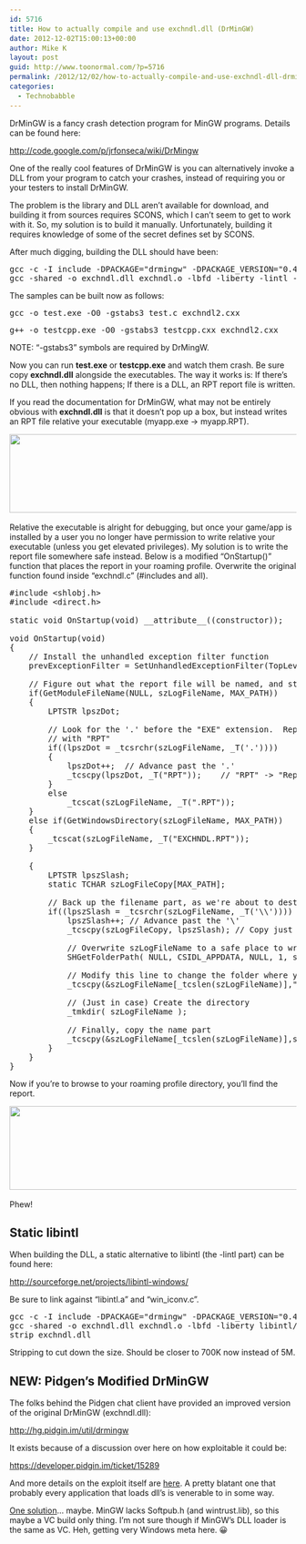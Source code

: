 ```yaml
---
id: 5716
title: How to actually compile and use exchndl.dll (DrMinGW)
date: 2012-12-02T15:00:13+00:00
author: Mike K
layout: post
guid: http://www.toonormal.com/?p=5716
permalink: /2012/12/02/how-to-actually-compile-and-use-exchndl-dll-drmingw/
categories:
  - Technobabble
---
```

DrMinGW is a fancy crash detection program for MinGW programs. Details can be found here:

<http://code.google.com/p/jrfonseca/wiki/DrMingw>

One of the really cool features of DrMinGW is you can alternatively invoke a DLL from your program to catch your crashes, instead of requiring you or your testers to install DrMinGW.

The problem is the library and DLL aren&#8217;t available for download, and building it from sources requires SCONS, which I can&#8217;t seem to get to work with it. So, my solution is to build it manually. Unfortunately, building it requires knowledge of some of the secret defines set by SCONS.

<!--more-->After much digging, building the DLL should have been:

<pre class="lang:default decode:true " >gcc -c -I include -DPACKAGE="drmingw" -DPACKAGE_VERSION="0.4.4" exchndl.c
gcc -shared -o exchndl.dll exchndl.o -lbfd -liberty -lintl -mwindows -Wl,--out-implib,libexchndl.a
</pre>

The samples can be built now as follows:

<pre class="lang:default decode:true " >gcc -o test.exe -O0 -gstabs3 test.c exchndl2.cxx</pre>

<pre class="lang:default decode:true " >g++ -o testcpp.exe -O0 -gstabs3 testcpp.cxx exchndl2.cxx</pre>

NOTE: &#8220;-gstabs3&#8221; symbols are required by DrMingW.

Now you can run **test.exe** or **testcpp.exe** and watch them crash. Be sure copy **exchndl.dll** alongside the executables. The way it works is: If there&#8217;s no DLL, then nothing happens; If there is a DLL, an RPT report file is written.

If you read the documentation for DrMinGW, what may not be entirely obvious with **exchndl.dll** is that it doesn&#8217;t pop up a box, but instead writes an RPT file relative your executable (myapp.exe -> myapp.RPT).

[<img src="/wp-content/uploads/2012/12/rpt.png" alt="" title="rpt" width="585" height="138" class="aligncenter size-full wp-image-5723" srcset="http://blog.toonormal.com/wp-content/uploads/2012/12/rpt.png 585w, http://blog.toonormal.com/wp-content/uploads/2012/12/rpt-450x106.png 450w" sizes="(max-width: 585px) 100vw, 585px" />](/wp-content/uploads/2012/12/rpt.png)

Relative the executable is alright for debugging, but once your game/app is installed by a user you no longer have permission to write relative your executable (unless you get elevated privileges). My solution is to write the report file somewhere safe instead. Below is a modified &#8220;OnStartup()&#8221; function that places the report in your roaming profile. Overwrite the original function found inside &#8220;exchndl.c&#8221; (#includes and all).

<pre class="lang:default decode:true " >#include &lt;shlobj.h&gt;
#include &lt;direct.h&gt;

static void OnStartup(void) __attribute__((constructor));

void OnStartup(void)
{
	// Install the unhandled exception filter function
	prevExceptionFilter = SetUnhandledExceptionFilter(TopLevelExceptionFilter);
	
	// Figure out what the report file will be named, and store it away
	if(GetModuleFileName(NULL, szLogFileName, MAX_PATH))
	{
		LPTSTR lpszDot;
		
		// Look for the '.' before the "EXE" extension.  Replace the extension
		// with "RPT"
		if((lpszDot = _tcsrchr(szLogFileName, _T('.'))))
		{
			lpszDot++;	// Advance past the '.'
			_tcscpy(lpszDot, _T("RPT"));	// "RPT" -&gt; "Report"
		}
		else
			_tcscat(szLogFileName, _T(".RPT"));
	}
	else if(GetWindowsDirectory(szLogFileName, MAX_PATH))
	{
		_tcscat(szLogFileName, _T("EXCHNDL.RPT"));
	}

	{
		LPTSTR lpszSlash;
		static TCHAR szLogFileCopy[MAX_PATH];
		
		// Back up the filename part, as we're about to destroy it
		if((lpszSlash = _tcsrchr(szLogFileName, _T('\\')))) {
			lpszSlash++; // Advance past the '\'
			_tcscpy(szLogFileCopy, lpszSlash); // Copy just the name part
			
			// Overwrite szLogFileName to a safe place to write things
			SHGetFolderPath( NULL, CSIDL_APPDATA, NULL, 1, szLogFileName );

			// Modify this line to change the folder where your report is written
			_tcscpy(&szLogFileName[_tcslen(szLogFileName)],"\\MyAppDir\\");
			
			// (Just in case) Create the directory
			_tmkdir( szLogFileName );
			
			// Finally, copy the name part
			_tcscpy(&szLogFileName[_tcslen(szLogFileName)],szLogFileCopy);
		}
	}
}</pre>

Now if you&#8217;re to browse to your roaming profile directory, you&#8217;ll find the report.

[<img src="/wp-content/uploads/2012/12/rptbetter.png" alt="" title="rptbetter" width="631" height="147" class="aligncenter size-full wp-image-5727" srcset="http://blog.toonormal.com/wp-content/uploads/2012/12/rptbetter.png 631w, http://blog.toonormal.com/wp-content/uploads/2012/12/rptbetter-450x104.png 450w" sizes="(max-width: 631px) 100vw, 631px" />](/wp-content/uploads/2012/12/rptbetter.png)

Phew!

## Static libintl

When building the DLL, a static alternative to libintl (the -lintl part) can be found here:

<http://sourceforge.net/projects/libintl-windows/>

Be sure to link against &#8220;libintl.a&#8221; and &#8220;win_iconv.c&#8221;.

<pre class="lang:default decode:true " >gcc -c -I include -DPACKAGE="drmingw" -DPACKAGE_VERSION="0.4.4" exchndl.c
gcc -shared -o exchndl.dll exchndl.o -lbfd -liberty libintl/libintl.a libintl/win_iconv.c -mwindows -Wl,--out-implib,libexchndl.a
strip exchndl.dll</pre>

Stripping to cut down the size. Should be closer to 700K now instead of 5M.

## NEW: Pidgen&#8217;s Modified DrMinGW

The folks behind the Pidgen chat client have provided an improved version of the original DrMinGW (exchndl.dll):

<http://hg.pidgin.im/util/drmingw>

It exists because of a discussion over here on how exploitable it could be:

<https://developer.pidgin.im/ticket/15289>

And more details on the exploit itself are [here](http://blog.zoller.lu/2010/08/cve-2010-xn-loadlibrarygetprocaddress.html). A pretty blatant one that probably every application that loads dll&#8217;s is venerable to in some way.

[One solution](http://social.msdn.microsoft.com/Forums/en-US/vclanguage/thread/24f6950d-ad0a-428e-975c-e8033619bbc8)&#8230; maybe. MinGW lacks Softpub.h (and wintrust.lib), so this maybe a VC build only thing. I&#8217;m not sure though if MinGW&#8217;s DLL loader is the same as VC. Heh, getting very Windows meta here. 😀